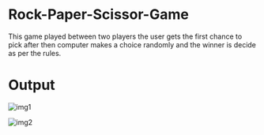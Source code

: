 # Rock-Paper-Scissor-Game
This game played between two players the user gets the first chance to pick after then computer makes a choice randomly and the winner is decide as per the rules.

# Output

![img1](https://github.com/Deepansha8886/Rock-Paper-Scissor-Game/assets/174105349/a04e54f0-ccdd-4710-95de-2395d7c2a430)

![img2](https://github.com/Deepansha8886/Rock-Paper-Scissor-Game/assets/174105349/d4ab3c9e-39d3-49bf-9ec0-cc89fbf2da38)


